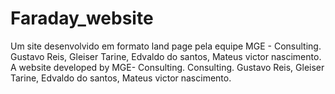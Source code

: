 # Faraday_website

Um site desenvolvido em formato land page pela equipe MGE - Consulting. Gustavo Reis, Gleiser Tarine, Edvaldo do santos, Mateus victor nascimento.
A website developed by MGE- Consulting.  Consulting. Gustavo Reis, Gleiser Tarine, Edvaldo do santos, Mateus victor nascimento.
